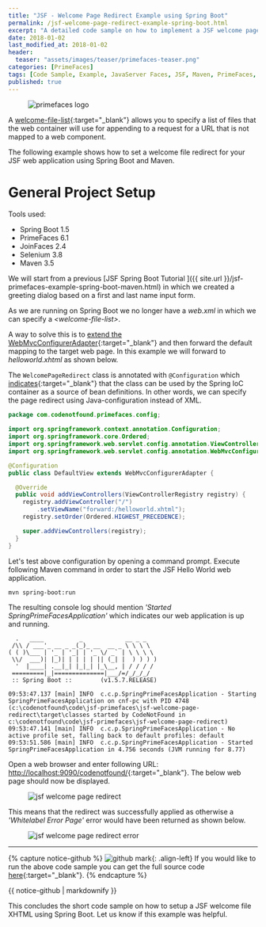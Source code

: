 ```yaml
---
title: "JSF - Welcome Page Redirect Example using Spring Boot"
permalink: /jsf-welcome-page-redirect-example-spring-boot.html
excerpt: "A detailed code sample on how to implement a JSF welcome page redirect using Spring Boot."
date: 2018-01-02
last_modified_at: 2018-01-02
header:
  teaser: "assets/images/teaser/primefaces-teaser.png"
categories: [PrimeFaces]
tags: [Code Sample, Example, JavaServer Faces, JSF, Maven, PrimeFaces, Redirect, Spring Boot, Welcome File, Welcome Page]
published: true
---
```


<figure>
  <img src="{{ site.url }}/assets/images/logo/primefaces-logo.png" alt="primefaces logo" class="logo">
</figure>

A [welcome-file-list](https://docs.oracle.com/cd/E19798-01/821-1841/bnaer/index.html){:target="_blank"} allows you to specify a list of files that the web container will use for appending to a request for a URL that is not mapped to a web component.

The following example shows how to set a welcome file redirect for your JSF web application using Spring Boot and Maven.

# General Project Setup

Tools used:
* Spring Boot 1.5
* PrimeFaces 6.1
* JoinFaces 2.4
* Selenium 3.8
* Maven 3.5

We will start from a previous [JSF Spring Boot Tutorial ]({{ site.url }}/jsf-primefaces-example-spring-boot-maven.html) in which we created a greeting dialog based on a first and last name input form.

As we are running on Spring Boot we no longer have a <var>web.xml</var> in which we can specify a <var>&lt;welcome-file-list&gt;</var>.

A way to solve this is to [extend the WebMvcConfigurerAdapter](https://stackoverflow.com/a/29054676/4201470){:target="_blank"} and then forward the default mapping to the target web page. In this example we will forward to <var>helloworld.xhtml</var> as shown below.

The `WelcomePageRedirect` class is annotated with `@Configuration` which [indicates](https://docs.spring.io/spring/docs/4.3.13.RELEASE/spring-framework-reference/html/beans.html#beans-java-basic-concepts){:target="_blank"} that the class can be used by the Spring IoC container as a source of bean definitions. In other words, we can specify the page redirect using Java-configuration instead of XML.

``` java
package com.codenotfound.primefaces.config;

import org.springframework.context.annotation.Configuration;
import org.springframework.core.Ordered;
import org.springframework.web.servlet.config.annotation.ViewControllerRegistry;
import org.springframework.web.servlet.config.annotation.WebMvcConfigurerAdapter;

@Configuration
public class DefaultView extends WebMvcConfigurerAdapter {

  @Override
  public void addViewControllers(ViewControllerRegistry registry) {
    registry.addViewController("/")
        .setViewName("forward:/helloworld.xhtml");
    registry.setOrder(Ordered.HIGHEST_PRECEDENCE);

    super.addViewControllers(registry);
  }
}
```

Let's test above configuration by opening a command prompt. Execute following Maven command in order to start the JSF Hello World web application.

``` plaintext
mvn spring-boot:run
```

The resulting console log should mention <var>'Started SpringPrimeFacesApplication'</var> which indicates our web application is up and running.

``` plaintext
  .   ____          _            __ _ _
 /\\ / ___'_ __ _ _(_)_ __  __ _ \ \ \ \
( ( )\___ | '_ | '_| | '_ \/ _` | \ \ \ \
 \\/  ___)| |_)| | | | | || (_| |  ) ) ) )
  '  |____| .__|_| |_|_| |_\__, | / / / /
 =========|_|==============|___/=/_/_/_/
 :: Spring Boot ::        (v1.5.7.RELEASE)

09:53:47.137 [main] INFO  c.c.p.SpringPrimeFacesApplication - Starting SpringPrimeFacesApplication on cnf-pc with PID 4748 (c:\codenotfound\code\jsf-primefaces\jsf-welcome-page-redirect\target\classes started by CodeNotFound in c:\codenotfound\code\jsf-primefaces\jsf-welcome-page-redirect)
09:53:47.141 [main] INFO  c.c.p.SpringPrimeFacesApplication - No active profile set, falling back to default profiles: default
09:53:51.586 [main] INFO  c.c.p.SpringPrimeFacesApplication - Started SpringPrimeFacesApplication in 4.756 seconds (JVM running for 8.77)
```

Open a web browser and enter following URL: [http://localhost:9090/codenotfound/](http://localhost:9090/codenotfound/){:target="_blank"}. The below web page should now be displayed.

<figure>
  <img src="{{ site.url }}/assets/images/posts/jsf-primefaces/jsf-welcome-page-redirect.png" alt="jsf welcome page redirect">
</figure>

This means that the redirect was successfully applied as otherwise a <var>'Whitelabel Error Page'</var> error would have been returned as shown below.

<figure>
  <img src="{{ site.url }}/assets/images/posts/jsf-primefaces/jsf-welcome-page-redirect-error.png" alt="jsf welcome page redirect error">
</figure>

---

{% capture notice-github %}
![github mark](/assets/images/logos/github-mark.png){: .align-left}
If you would like to run the above code sample you can get the full source code [here](https://github.com/code-not-found/jsf-primefaces/tree/master/jsf-welcome-page-redirect){:target="_blank"}.
{% endcapture %}
<div class="notice--info">{{ notice-github | markdownify }}</div>

This concludes the short code sample on how to setup a JSF welcome file XHTML using Spring Boot. Let us know if this example was helpful.
